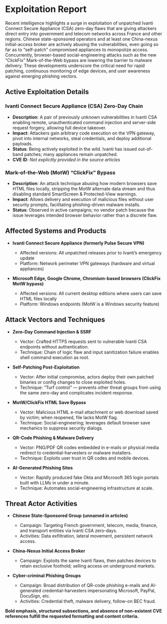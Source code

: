 # Exploitation Report

Recent intelligence highlights a surge in exploitation of unpatched Ivanti Connect Secure Appliance (CSA) zero-day flaws that are giving attackers direct entry into government and telecom networks across France and other regions. Chinese state-sponsored operators and at least one China-nexus initial-access broker are actively abusing the vulnerabilities, even going so far as to “self-patch” compromised appliances to monopolize access. Concurrently, browser-based social-engineering attacks such as the new “ClickFix” Mark-of-the-Web bypass are lowering the barrier to malware delivery. These developments underscore the critical need for rapid patching, continuous monitoring of edge devices, and user awareness against emerging phishing vectors.

## Active Exploitation Details

### Ivanti Connect Secure Appliance (CSA) Zero-Day Chain
- **Description**: A pair of previously unknown vulnerabilities in Ivanti CSA enabling remote, unauthenticated command injection and server-side request forgery, allowing full device takeover.  
- **Impact**: Attackers gain arbitrary code execution on the VPN gateway, pivot into internal networks, steal credentials, and deploy additional payloads.  
- **Status**: Being actively exploited in the wild. Ivanti has issued out-of-band patches; many appliances remain unpatched.  
- **CVE ID**: *Not explicitly provided in the source articles*

### Mark-of-the-Web (MotW) “ClickFix” Bypass
- **Description**: An attack technique abusing how modern browsers save HTML files locally, stripping the MotW alternate data stream and thus disabling standard SmartScreen & Protected-View warnings.  
- **Impact**: Allows delivery and execution of malicious files without user security prompts, facilitating phishing-driven malware installs.  
- **Status**: Observed in active campaigns; no vendor patch because the issue leverages intended browser behavior rather than a discrete flaw.

## Affected Systems and Products
- **Ivanti Connect Secure Appliance (formerly Pulse Secure VPN)**  
  - Affected versions: All unpatched releases prior to Ivanti’s emergency update  
  - Platform: Network perimeter VPN gateways (hardware and virtual appliances)  

- **Microsoft Edge, Google Chrome, Chromium-based browsers (ClickFix MotW bypass)**  
  - Affected versions: All current desktop editions where users can save HTML files locally  
  - Platform: Windows endpoints (MotW is a Windows security feature)

## Attack Vectors and Techniques
- **Zero-Day Command Injection & SSRF**  
  - Vector: Crafted HTTPS requests sent to vulnerable Ivanti CSA endpoints without authentication.  
  - Technique: Chain of logic flaw and input sanitization failure enables shell command execution as root.

- **Self-Patching Post-Exploitation**  
  - Vector: After initial compromise, actors deploy their own patched binaries or config changes to close exploited holes.  
  - Technique: “Turf control” — prevents other threat groups from using the same zero-day and complicates incident response.

- **MotW/ClickFix HTML Save Bypass**  
  - Vector: Malicious HTML e-mail attachment or web download saved by victim; when reopened, file lacks MotW flag.  
  - Technique: Social-engineering; leverages default browser save mechanics to suppress security dialogs.

- **QR-Code Phishing & Malware Delivery**  
  - Vector: PNG/PDF QR codes embedded in e-mails or physical media redirect to credential-harvesters or malware installers.  
  - Technique: Exploits user trust in QR codes and mobile devices.

- **AI-Generated Phishing Sites**  
  - Vector: Rapidly produced fake Okta and Microsoft 365 login portals built with LLMs in under a minute.  
  - Technique: Automates social-engineering infrastructure at scale.

## Threat Actor Activities
- **Chinese State-Sponsored Group (unnamed in articles)**  
  - Campaign: Targeting French government, telecom, media, finance, and transport entities via Ivanti CSA zero-days.  
  - Activities: Data exfiltration, lateral movement, persistent network access.

- **China-Nexus Initial Access Broker**  
  - Campaign: Exploits the same Ivanti flaws, then patches devices to retain exclusive foothold; selling access on underground markets.

- **Cyber-criminal Phishing Groups**  
  - Campaign: Broad distribution of QR-code phishing e-mails and AI-generated credential-harvesters impersonating Microsoft, PayPal, DocuSign, etc.  
  - Activities: Credential theft, malware delivery, follow-on BEC fraud.

**Bold emphasis, structured subsections, and absence of non-existent CVE references fulfill the requested formatting and content criteria.**